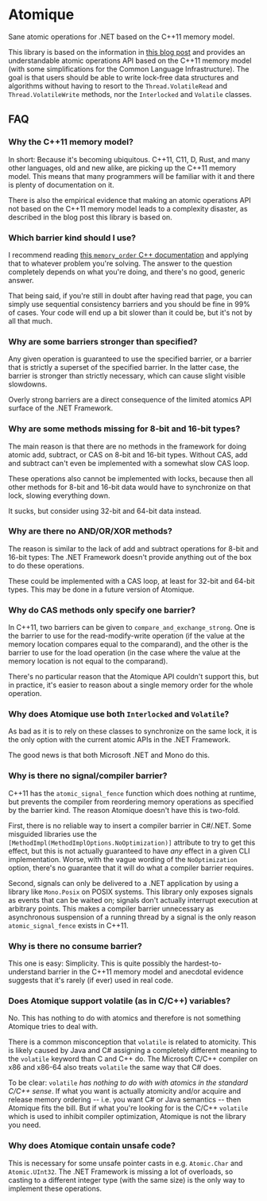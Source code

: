 # Atomique

Sane atomic operations for .NET based on the C++11 memory model.

This library is based on the information in
[this blog post](http://blog.alexrp.com/2014/03/30/dot-net-atomics-and-memory-model-semantics)
and provides an understandable atomic operations API based on the C++11 memory
model (with some simplifications for the Common Language Infrastructure). The
goal is that users should be able to write lock-free data structures and
algorithms without having to resort to the `Thread.VolatileRead` and
`Thread.VolatileWrite` methods, nor the `Interlocked` and `Volatile` classes.

## FAQ

### Why the C++11 memory model?

In short: Because it's becoming ubiquitous. C++11, C11, D, Rust, and many other
languages, old and new alike, are picking up the C++11 memory model. This means
that many programmers will be familiar with it and there is plenty of
documentation on it.

There is also the empirical evidence that making an atomic operations API not
based on the C++11 memory model leads to a complexity disaster, as described in
the blog post this library is based on.

### Which barrier kind should I use?

I recommend reading
[this `memory_order` C++ documentation](http://en.cppreference.com/w/cpp/atomic/memory_order)
and applying that to whatever problem you're solving. The answer to the
question completely depends on what you're doing, and there's no good, generic
answer.

That being said, if you're still in doubt after having read that page, you can
simply use sequential consistency barriers and you should be fine in 99% of
cases. Your code will end up a bit slower than it could be, but it's not by all
that much.

### Why are some barriers stronger than specified?

Any given operation is guaranteed to use the specified barrier, or a barrier
that is strictly a superset of the specified barrier. In the latter case, the
barrier is stronger than strictly necessary, which can cause slight visible
slowdowns.

Overly strong barriers are a direct consequence of the limited atomics API
surface of the .NET Framework.

### Why are some methods missing for 8-bit and 16-bit types?

The main reason is that there are no methods in the framework for doing atomic
add, subtract, or CAS on 8-bit and 16-bit types. Without CAS, add and subtract
can't even be implemented with a somewhat slow CAS loop.

These operations also cannot be implemented with locks, because then all other
methods for 8-bit and 16-bit data would have to synchronize on that lock,
slowing everything down.

It sucks, but consider using 32-bit and 64-bit data instead.

### Why are there no AND/OR/XOR methods?

The reason is similar to the lack of add and subtract operations for 8-bit and
16-bit types: The .NET Framework doesn't provide anything out of the box to do
these operations.

These could be implemented with a CAS loop, at least for 32-bit and 64-bit
types. This may be done in a future version of Atomique.

### Why do CAS methods only specify one barrier?

In C++11, two barriers can be given to `compare_and_exchange_strong`. One is
the barrier to use for the read-modify-write operation (if the value at the
memory location compares equal to the comparand), and the other is the
barrier to use for the load operation (in the case where the value at the
memory location is not equal to the comparand).

There's no particular reason that the Atomique API couldn't support this, but
in practice, it's easier to reason about a single memory order for the whole
operation.

### Why does Atomique use both `Interlocked` and `Volatile`?

As bad as it is to rely on these classes to synchronize on the same lock, it is
the only option with the current atomic APIs in the .NET Framework.

The good news is that both Microsoft .NET and Mono do this.

### Why is there no signal/compiler barrier?

C++11 has the `atomic_signal_fence` function which does nothing at runtime, but
prevents the compiler from reordering memory operations as specified by the
barrier kind. The reason Atomique doesn't have this is two-fold.

First, there is no reliable way to insert a compiler barrier in C#/.NET. Some
misguided libraries use the `[MethodImpl(MethodImplOptions.NoOptimization)]`
attribute to try to get this effect, but this is not actually guaranteed to
have *any* effect in a given CLI implementation. Worse, with the vague wording
of the `NoOptimization` option, there's no guarantee that it will do what a
compiler barrier requires.

Second, signals can only be delivered to a .NET application by using a library
like `Mono.Posix` on POSIX systems. This library only exposes signals as events
that can be waited on; signals don't actually interrupt execution at arbitrary
points. This makes a compiler barrier unnecessary as asynchronous suspension
of a running thread by a signal is the only reason `atomic_signal_fence` exists
in C++11.

### Why is there no consume barrier?

This one is easy: Simplicity. This is quite possibly the hardest-to-understand
barrier in the C++11 memory model and anecdotal evidence suggests that it's
rarely (if ever) used in real code.

### Does Atomique support volatile (as in C/C++) variables?

No. This has nothing to do with atomics and therefore is not something Atomique
tries to deal with.

There is a common misconception that `volatile` is related to atomicity. This
is likely caused by Java and C# assigning a completely different meaning to the
`volatile` keyword than C and C++ do. The Microsoft C/C++ compiler on x86 and
x86-64 also treats `volatile` the same way that C# does.

To be clear: `volatile` *has nothing to do with with atomics in the standard
C/C++ sense*. If what you want is actually atomicity and/or acquire and release
memory ordering -- i.e. you want C# or Java semantics -- then Atomique fits the
bill. But if what you're looking for is the C/C++ `volatile` which is used to
inhibit compiler optimization, Atomique is not the library you need.

### Why does Atomique contain unsafe code?

This is necessary for some unsafe pointer casts in e.g. `Atomic.Char` and
`Atomic.UInt32`. The .NET Framework is missing a lot of overloads, so casting
to a different integer type (with the same size) is the only way to implement
these operations.
